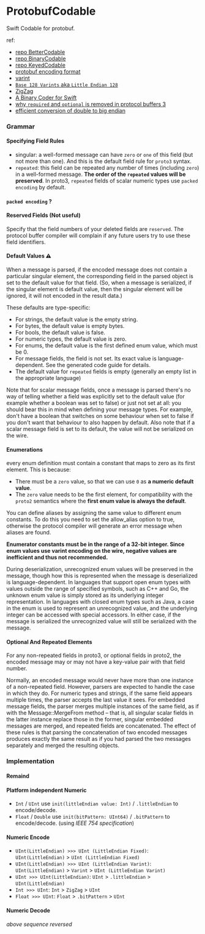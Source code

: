 # ProtobufCodable
Swift Codable for protobuf.

ref:
- [repo BetterCodable](https://github.com/marksands/BetterCodable)
- [repo BinaryCodable](https://github.com/jverkoey/BinaryCodable)
- [repo KeyedCodable](https://github.com/dgrzeszczak/KeyedCodable)
- [protobuf encoding format](https://developers.google.cn/protocol-buffers/docs/encoding)
- [varint](https://en.wikipedia.org/wiki/Variable-length_quantity)
- [`Base 128 Varints` aka `Little Endian 128`](https://basicdrift.com/explore-encoding-base-128-varints-41665a0dca36)
- [ZigZag](https://blog.csdn.net/weixin_43708622/article/details/111397290)
- [A Binary Coder for Swift](https://www.mikeash.com/pyblog/friday-qa-2017-07-28-a-binary-coder-for-swift.html)
- [why `required` and `optional` is removed in protocol buffers 3](https://stackoverflow.com/questions/31801257/why-required-and-optional-is-removed-in-protocol-buffers-3)
- [efficient conversion of double to big endian](https://stackoverflow.com/questions/45775554/swift-4-efficient-conversion-of-double-to-big-endian)

### Grammar
#### Specifying Field Rules
- singular: a well-formed message can have `zero` or `one` of this field (but not more than one). And this is the default field rule for `proto3` syntax.
- `repeated`: this field can be repeated any number of times (including `zero`) in a well-formed message. **The order of the `repeated` values will be preserved**.
In proto3, `repeated` fields of scalar numeric types use `packed encoding` by default.

#### `packed encoding` ?

#### Reserved Fields (Not useful)
Specify that the field numbers of your deleted fields are `reserved`. The protocol buffer compiler will complain if any future users try to use these field identifiers.

#### Default Values ⚠️
When a message is parsed, if the encoded message does not contain a particular singular element, the corresponding field in the parsed object is set to the default value for that field.
(So, when a message is serialized, if the singular element is default value, then the singular element will be ignored, it will not encoded in the result data.)

These defaults are type-specific:

- For strings, the default value is the empty string.
- For bytes, the default value is empty bytes.
- For bools, the default value is false.
- For numeric types, the default value is zero.
- For enums, the default value is the first defined enum value, which must be 0.
- For message fields, the field is not set. Its exact value is language-dependent. See the generated code guide for details.
- The default value for `repeated` fields is empty (generally an empty list in the appropriate language)

Note that for scalar message fields, once a message is parsed there's no way of telling whether a field was explicitly set to the default value (for example whether a boolean was set to false) or just not set at all: you should bear this in mind when defining your message types. 
For example, don't have a boolean that switches on some behaviour when set to false if you don't want that behaviour to also happen by default. 
Also note that if a scalar message field is set to its default, the value will not be serialized on the wire.

#### Enumerations
every enum definition must contain a constant that maps to zero as its first element. This is because:

- There must be a `zero` value, so that we can use `0` as **a numeric default value**.
- The `zero` value needs to be the first element, for compatibility with the `proto2` semantics where the **first enum value is always the default**.

You can define aliases by assigning the same value to different enum constants. To do this you need to set the allow_alias option to true, otherwise the protocol compiler will generate an error message when aliases are found.

**Enumerator constants must be in the range of a 32-bit integer. Since enum values use varint encoding on the wire, negative values are inefficient and thus not recommended.**


During deserialization, unrecognized enum values will be preserved in the message, though how this is represented when the message is deserialized is language-dependent. In languages that support open enum types with values outside the range of specified symbols, such as C++ and Go, the unknown enum value is simply stored as its underlying integer representation. In languages with closed enum types such as Java, a case in the enum is used to represent an unrecognized value, and the underlying integer can be accessed with special accessors. In either case, if the message is serialized the unrecognized value will still be serialized with the message.


#### Optional And Repeated Elements
For any non-repeated fields in proto3, or optional fields in proto2, the encoded message may or may not have a key-value pair with that field number.

Normally, an encoded message would never have more than one instance of a non-repeated field. However, parsers are expected to handle the case in which they do. For numeric types and strings, if the same field appears multiple times, the parser accepts the last value it sees. For embedded message fields, the parser merges multiple instances of the same field, as if with the Message::MergeFrom method – that is, all singular scalar fields in the latter instance replace those in the former, singular embedded messages are merged, and repeated fields are concatenated. The effect of these rules is that parsing the concatenation of two encoded messages produces exactly the same result as if you had parsed the two messages separately and merged the resulting objects.


### Implementation
#### Remaind
#### Platform independent Numeric
- `Int` / `UInt` use `init(littleEndian value: Int)` / `.littleEndian` to encode/decode.
- `Float` / `Double` use `init(bitPattern: UInt64)` / `.bitPattern` to encode/decode. (using *IEEE 754 specification*)

#### Numeric Encode 
- `UInt(LittleEndian) >>> UInt (LittleEndian Fixed)`: `UInt(LittleEndian)` > `UInt (LittleEndian Fixed)`
- `UInt(LittleEndian) >>> UInt (LittleEndian Varint)`: `UInt(LittleEndian)` > `Varint` > `UInt (LittleEndian Varint)`
- `UInt >>> UInt(LittleEndian)`: `UInt` > `.littleEndian` > `UInt(LittleEndian)`
- `Int >>> UInt`: `Int` > `ZigZag` > `UInt`
- `Float >>> UInt`: `Float` > `.bitPattern` > `UInt`

#### Numeric Decode
*above sequence reversed* 







